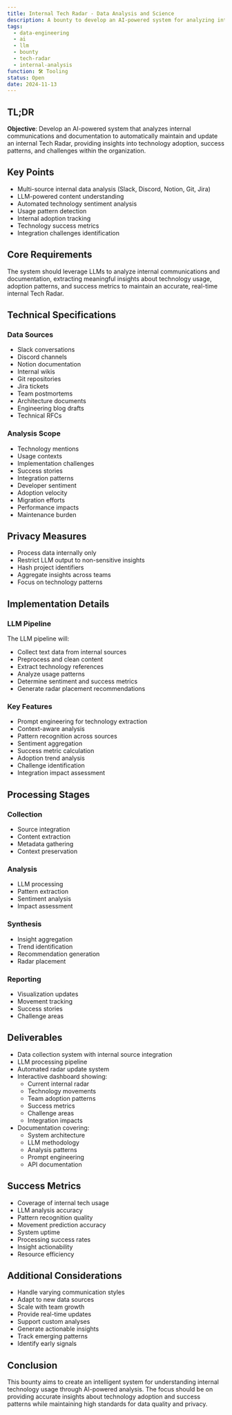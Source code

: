 ```yaml
---
title: Internal Tech Radar - Data Analysis and Science
description: A bounty to develop an AI-powered system for analyzing internal communications and documentation to maintain an automated internal Tech Radar
tags:
  - data-engineering
  - ai
  - llm
  - bounty
  - tech-radar
  - internal-analysis
function: 🛠️ Tooling
status: Open
date: 2024-11-13
---
```


## TL;DR

**Objective**: Develop an AI-powered system that analyzes internal communications and documentation to automatically maintain and update an internal Tech Radar, providing insights into technology adoption, success patterns, and challenges within the organization.

## Key Points

- Multi-source internal data analysis (Slack, Discord, Notion, Git, Jira)
- LLM-powered content understanding
- Automated technology sentiment analysis
- Usage pattern detection
- Internal adoption tracking
- Technology success metrics
- Integration challenges identification

## Core Requirements

The system should leverage LLMs to analyze internal communications and documentation, extracting meaningful insights about technology usage, adoption patterns, and success metrics to maintain an accurate, real-time internal Tech Radar.

## Technical Specifications

### Data Sources

- Slack conversations
- Discord channels
- Notion documentation
- Internal wikis
- Git repositories
- Jira tickets
- Team postmortems
- Architecture documents
- Engineering blog drafts
- Technical RFCs

### Analysis Scope

- Technology mentions
- Usage contexts
- Implementation challenges
- Success stories
- Integration patterns
- Developer sentiment
- Adoption velocity
- Migration efforts
- Performance impacts
- Maintenance burden

## Privacy Measures

- Process data internally only
- Restrict LLM output to non-sensitive insights
- Hash project identifiers
- Aggregate insights across teams
- Focus on technology patterns

## Implementation Details

### LLM Pipeline

The LLM pipeline will:

- Collect text data from internal sources
- Preprocess and clean content
- Extract technology references
- Analyze usage patterns
- Determine sentiment and success metrics
- Generate radar placement recommendations

### Key Features

- Prompt engineering for technology extraction
- Context-aware analysis
- Pattern recognition across sources
- Sentiment aggregation
- Success metric calculation
- Adoption trend analysis
- Challenge identification
- Integration impact assessment

## Processing Stages

### Collection
- Source integration
- Content extraction
- Metadata gathering
- Context preservation

### Analysis
- LLM processing
- Pattern extraction
- Sentiment analysis
- Impact assessment

### Synthesis
- Insight aggregation
- Trend identification
- Recommendation generation
- Radar placement

### Reporting
- Visualization updates
- Movement tracking
- Success stories
- Challenge areas

## Deliverables

- Data collection system with internal source integration
- LLM processing pipeline
- Automated radar update system
- Interactive dashboard showing: 
    - Current internal radar
    - Technology movements
    - Team adoption patterns
    - Success metrics
    - Challenge areas
    - Integration impacts
- Documentation covering: 
    - System architecture
    - LLM methodology
    - Analysis patterns
    - Prompt engineering
    - API documentation

## Success Metrics

- Coverage of internal tech usage
- LLM analysis accuracy
- Pattern recognition quality
- Movement prediction accuracy
- System uptime
- Processing success rates
- Insight actionability
- Resource efficiency

## Additional Considerations

- Handle varying communication styles
- Adapt to new data sources
- Scale with team growth
- Provide real-time updates
- Support custom analyses
- Generate actionable insights
- Track emerging patterns
- Identify early signals

## Conclusion

This bounty aims to create an intelligent system for understanding internal technology usage through AI-powered analysis. The focus should be on providing accurate insights about technology adoption and success patterns while maintaining high standards for data quality and privacy.
